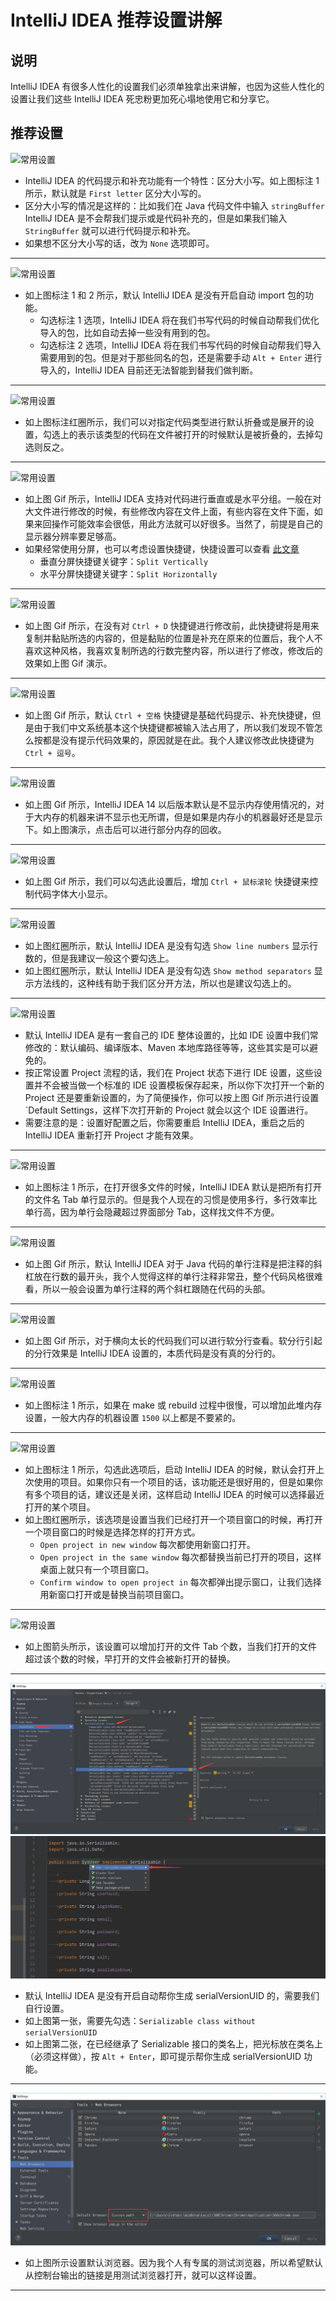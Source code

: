 # IntelliJ IDEA 推荐设置讲解

## 说明

IntelliJ IDEA 有很多人性化的设置我们必须单独拿出来讲解，也因为这些人性化的设置让我们这些 IntelliJ IDEA 死忠粉更加死心塌地使用它和分享它。

## 推荐设置

![常用设置](images/xxvi-a-settings-introduce-1.jpg)

- IntelliJ IDEA 的代码提示和补充功能有一个特性：区分大小写。如上图标注 1 所示，默认就是 `First letter` 区分大小写的。
- 区分大小写的情况是这样的：比如我们在 Java 代码文件中输入 `stringBuffer` IntelliJ IDEA 是不会帮我们提示或是代码补充的，但是如果我们输入 `StringBuffer` 就可以进行代码提示和补充。
- 如果想不区分大小写的话，改为 `None` 选项即可。

----------------------------------------------------------------------------

![常用设置](images/xxvi-a-settings-introduce-3.jpg)

- 如上图标注 1 和 2 所示，默认 IntelliJ IDEA 是没有开启自动 import 包的功能。
	- 勾选标注 1 选项，IntelliJ IDEA 将在我们书写代码的时候自动帮我们优化导入的包，比如自动去掉一些没有用到的包。
	- 勾选标注 2 选项，IntelliJ IDEA 将在我们书写代码的时候自动帮我们导入需要用到的包。但是对于那些同名的包，还是需要手动 `Alt + Enter` 进行导入的，IntelliJ IDEA 目前还无法智能到替我们做判断。

----------------------------------------------------------------------------

![常用设置](images/xxvi-a-settings-introduce-8.jpg)

- 如上图标注红圈所示，我们可以对指定代码类型进行默认折叠或是展开的设置，勾选上的表示该类型的代码在文件被打开的时候默认是被折叠的，去掉勾选则反之。

----------------------------------------------------------------------------

![常用设置](images/xxvi-a-settings-introduce-9.gif)

- 如上图 Gif 所示，IntelliJ IDEA 支持对代码进行垂直或是水平分组。一般在对大文件进行修改的时候，有些修改内容在文件上面，有些内容在文件下面，如果来回操作可能效率会很低，用此方法就可以好很多。当然了，前提是自己的显示器分辨率要足够高。
- 如果经常使用分屏，也可以考虑设置快捷键，快捷设置可以查看 [此文章](https://github.com/judasn/IntelliJ-IDEA-Tutorial/blob/master/keymap-introduce.md)
	- 垂直分屏快捷键关键字：`Split Vertically`
	- 水平分屏快捷键关键字：`Split Horizontally`

----------------------------------------------------------------------------


![常用设置](images/xxvi-a-settings-introduce-12.gif)

- 如上图 Gif 所示，在没有对 `Ctrl + D` 快捷键进行修改前，此快捷键将是用来复制并黏贴所选的内容的，但是黏贴的位置是补充在原来的位置后，我个人不喜欢这种风格，我喜欢复制所选的行数完整内容，所以进行了修改，修改后的效果如上图 Gif 演示。

----------------------------------------------------------------------------

![常用设置](images/xxvi-a-settings-introduce-13.gif)

- 如上图 Gif 所示，默认 `Ctrl + 空格` 快捷键是基础代码提示、补充快捷键，但是由于我们中文系统基本这个快捷键都被输入法占用了，所以我们发现不管怎么按都是没有提示代码效果的，原因就是在此。我个人建议修改此快捷键为 `Ctrl + 逗号`。

----------------------------------------------------------------------------

![常用设置](images/xxvi-a-settings-introduce-14.gif)

- 如上图 Gif 所示，IntelliJ IDEA 14 以后版本默认是不显示内存使用情况的，对于大内存的机器来讲不显示也无所谓，但是如果是内存小的机器最好还是显示下。如上图演示，点击后可以进行部分内存的回收。

----------------------------------------------------------------------------

![常用设置](images/xxvi-a-settings-introduce-27.gif)

- 如上图 Gif 所示，我们可以勾选此设置后，增加 `Ctrl + 鼠标滚轮` 快捷键来控制代码字体大小显示。

----------------------------------------------------------------------------

![常用设置](images/xxvi-a-settings-introduce-29.jpg)

- 如上图红圈所示，默认 IntelliJ IDEA 是没有勾选 `Show line numbers` 显示行数的，但是我建议一般这个要勾选上。
- 如上图红圈所示，默认 IntelliJ IDEA 是没有勾选 `Show method separators` 显示方法线的，这种线有助于我们区分开方法，所以也是建议勾选上的。

----------------------------------------------------------------------------

![常用设置](images/xxvi-a-settings-introduce-38.gif)

- 默认 IntelliJ IDEA 是有一套自己的 IDE 整体设置的，比如 IDE 设置中我们常修改的：默认编码、编译版本、Maven 本地库路径等等，这些其实是可以避免的。
- 按正常设置 Project 流程的话，我们在 Project 状态下进行 IDE 设置，这些设置并不会被当做一个标准的 IDE 设置模板保存起来，所以你下次打开一个新的 Project 还是要重新设置的，为了简便操作，你可以按上图 Gif 所示进行设置 `Default Settings，这样下次打开新的 Project 就会以这个 IDE 设置进行。
- 需要注意的是：设置好配置之后，你需要重启 IntelliJ IDEA，重启之后的 IntelliJ IDEA 重新打开 Project 才能有效果。

----------------------------------------------------------------------------

![常用设置](images/xxvi-a-settings-introduce-15.jpg)

- 如上图标注 1 所示，在打开很多文件的时候，IntelliJ IDEA 默认是把所有打开的文件名 Tab 单行显示的。但是我个人现在的习惯是使用多行，多行效率比单行高，因为单行会隐藏超过界面部分 Tab，这样找文件不方便。

----------------------------------------------------------------------------

![常用设置](images/xxvi-a-settings-introduce-16.gif)

- 如上图 Gif 所示，默认 IntelliJ IDEA 对于 Java 代码的单行注释是把注释的斜杠放在行数的最开头，我个人觉得这样的单行注释非常丑，整个代码风格很难看，所以一般会设置为单行注释的两个斜杠跟随在代码的头部。

----------------------------------------------------------------------------

![常用设置](images/xxvi-a-settings-introduce-20.gif)

- 如上图 Gif 所示，对于横向太长的代码我们可以进行软分行查看。软分行引起的分行效果是 IntelliJ IDEA 设置的，本质代码是没有真的分行的。

----------------------------------------------------------------------------

![常用设置](images/xxvi-a-settings-introduce-18.jpg)

- 如上图标注 1 所示，如果在 make 或 rebuild 过程中很慢，可以增加此堆内存设置，一般大内存的机器设置 `1500` 以上都是不要紧的。

----------------------------------------------------------------------------

![常用设置](images/xxvi-a-settings-introduce-19.jpg)

- 如上图标注 1 所示，勾选此选项后，启动 IntelliJ IDEA 的时候，默认会打开上次使用的项目。如果你只有一个项目的话，该功能还是很好用的，但是如果你有多个项目的话，建议还是关闭，这样启动 IntelliJ IDEA 的时候可以选择最近打开的某个项目。
- 如上图红圈所示，该选项是设置当我们已经打开一个项目窗口的时候，再打开一个项目窗口的时候是选择怎样的打开方式。
	- `Open project in new window` 每次都使用新窗口打开。
	- `Open project in the same window` 每次都替换当前已打开的项目，这样桌面上就只有一个项目窗口。
	- `Confirm window to open project in` 每次都弹出提示窗口，让我们选择用新窗口打开或是替换当前项目窗口。

----------------------------------------------------------------------------

![常用设置](images/xxvi-a-settings-introduce-22.jpg)

- 如上图箭头所示，该设置可以增加打开的文件 Tab 个数，当我们打开的文件超过该个数的时候，早打开的文件会被新打开的替换。

----------------------------------------------------------------------------

![常用设置](images/xxvi-a-settings-introduce-42.jpg)
![常用设置](images/xxvi-a-settings-introduce-43.jpg)

- 默认 IntelliJ IDEA 是没有开启自动帮你生成 serialVersionUID 的，需要我们自行设置。
- 如上图第一张，需要先勾选：`Serializable class without serialVersionUID`
- 如上图第二张，在已经继承了 Serializable 接口的类名上，把光标放在类名上（必须这样做），按 `Alt + Enter`，即可提示帮你生成 serialVersionUID 功能。

----------------------------------------------------------------------------

![设置默认浏览器](images/xxvi-a-settings-introduce-46.jpg)

- 如上图所示设置默认浏览器。因为我个人有专属的测试浏览器，所以希望默认从控制台输出的链接是用测试浏览器打开，就可以这样设置。

----------------------------------------------------------------------------



































